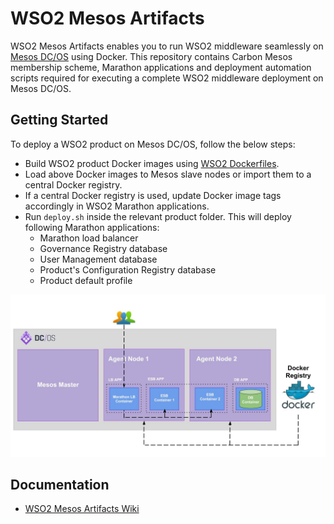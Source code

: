 # WSO2 Mesos Artifacts

WSO2 Mesos Artifacts enables you to run WSO2 middleware seamlessly on [Mesos DC/OS](https://dcos.io/) using Docker. This
repository contains Carbon Mesos membership scheme, Marathon applications and deployment automation scripts required for
executing a complete WSO2 middleware deployment on Mesos DC/OS.

## Getting Started

To deploy a WSO2 product on Mesos DC/OS, follow the below steps:
* Build WSO2 product Docker images using [WSO2 Dockerfiles](https://github.com/wso2/dockerfiles).
* Load above Docker images to Mesos slave nodes or import them to a central Docker registry.
* If a central Docker registry is used, update Docker image tags accordingly in WSO2 Marathon applications.
* Run `deploy.sh` inside the relevant product folder. This will deploy following Marathon applications:
   * Marathon load balancer
   * Governance Registry database
   * User Management database
   * Product's Configuration Registry database
   * Product default profile

![Overview](overview.jpg)

## Documentation
* [WSO2 Mesos Artifacts Wiki](https://docs.wso2.com/display/MA100/Home)
